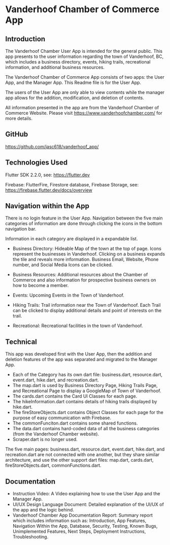 # Vanderhoof Chamber of Commerce App

## Introduction
The Vanderhoof Chamber User App is intended for the general public. This app presents to the user 
information regarding the town of Vanderhoof, BC, which includes a business directory, events, 
hiking trails, recreational information, and additional business resources.

The Vanderhoof Chamber of Commerce App consists of two apps: the User App, and the Manager App.
This Readme file is for the User App.

The users of the User App are only able to view contents while the manager app allows for the 
addition, modification, and deletion of contents.

All information presented in the app are from the Vanderhoof Chamber of Commerce Website.
Please visit https://www.vanderhoofchamber.com/ for more details.

## GitHub
https://github.com/jasc618/vanderhoof_app/

## Technologies Used
Flutter SDK 2.2.0, see: https://flutter.dev  
  
Firebase: FlutterFire, Firestore database, Firebase Storage, see: https://firebase.flutter.dev/docs/overview

## Navigation within the App
There is no login feature in the User App.
Navigation between the five main categories of information are done through clicking the icons in 
the bottom navigation bar.

Information in each category are displayed in a expandable list.

- Business Directory:
Hideable Map of the town at the top of page. Icons represent the businesses 
in Vanderhoof. Clicking on a business expands the tile and reveals more information. Business Email,
Website, Phone number, and Social Media Icons can be clicked. 

- Business Resources:
Additional resources about the Chamber of Commerce and also information for prospective business 
owners on how to become a member.

- Events:
Upcoming Events in the Town of Vanderhoof. 

- Hiking Trails:
Trail information near the Town of Vanderhoof. Each Trail can be clicked to display additional details
and point of interests on the trail.

- Recreational:
Recreational facilities in the town of Vanderhoof.

## Technical
This app was developed first with the User App, then the addition and deletion features of the app
was separated and migrated to the Manager App.

- Each of the Category has its own dart file: business.dart, resource.dart, event.dart, hike.dart, 
and recreation.dart. 
- The map.dart is used by Business Directory Page, Hiking Trails Page, and Recreational Page to 
display a GoogleMap of Town of Vanderhoof. 
- The cards.dart contains the Card UI Classes for each page. 
- The hikeInformation.dart contains details of hiking trails displayed by hike.dart.
- The fireStoreObjects.dart contains Object Classes for each page for the purpose of easy 
communication with Firebase.
- The commonFunciton.dart contains some shared functions.
- The data.dart contains hard-coded data of all the business categories (from the Vanderhoof Chamber
website).
- Scraper.dart is no longer used.

The five main pages: business.dart, resource.dart, event.dart, hike.dart, and recreation.dart are 
not connected with one another, but they share similar architecture, and use the other support 
dart files: map.dart, cards.dart, fireStoreObjects.dart, commonFunctions.dart.

## Documentation
- Instruction Video:
A Video explaining how to use the User App and the Manager App.
- UI/UX Design Language Document:
Detailed explanation of the UI/UX of the app and the logic behind.
- Vanderhoof Chamber App Documentation Report:
Summary report which includes information such as:
  Introduction,
  App Features,
  Navigation Within the App,
  Database,
  Security,
  Testing,
  Known Bugs,
  Unimplemented Features,
  Next Steps,
  Deployment Instructions,
  Troubleshooting.

